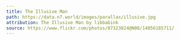 ```yaml
---
title: The Illusive Man
path: https://data.n7.world/images/parallax/illusive.jpg
attribution: The Illusive Man by libbabink
source: https://www.flickr.com/photos/87323824@N08/14056185711/
---
```

